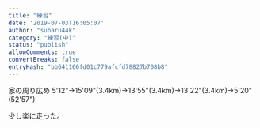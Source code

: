 ```yaml
---
title: "練習"
date: '2019-07-03T16:05:07'
author: "subaru44k"
category: "練習(中)"
status: "publish"
allowComments: true
convertBreaks: false
entryHash: "bb641166fd01c779afcfd78827b708b8"
---
```

家の周り広め
5'12"→15'09"(3.4km)→13'55"(3.4km)→13'22"(3.4km)→5'20"(52'57")

少し楽に走った。
